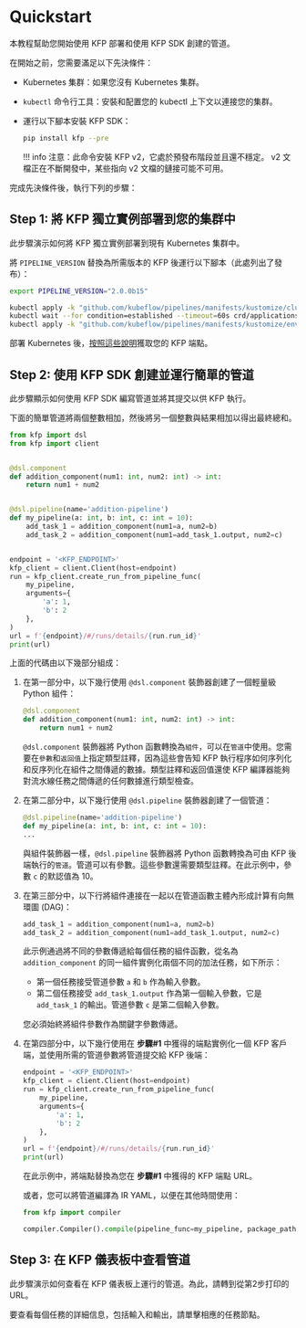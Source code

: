 # Quickstart

本教程幫助您開始使用 KFP 部署和使用 KFP SDK 創建的管道。

在開始之前，您需要滿足以下先決條件：

- Kubernetes 集群：如果您沒有 Kubernetes 集群。
- `kubectl` 命令行工具：安裝和配置您的 kubectl 上下文以連接您的集群。
- 運行以下腳本安裝 KFP SDK：

    ```bash
    pip install kfp --pre
    ```

    !!! info
        注意：此命令安裝 KFP v2，它處於預發布階段並且還不穩定。 v2 文檔正在不斷開發中，某些指向 v2 文檔的鏈接可能不可用。

完成先決條件後，執行下列的步驟：

## Step 1: 將 KFP 獨立實例部署到您的集群中

此步驟演示如何將 KFP 獨立實例部署到現有 Kubernetes 集群中。

將 `PIPELINE_VERSION` 替換為所需版本的 KFP 後運行以下腳本（此處列出了發布）：

```bash
export PIPELINE_VERSION="2.0.0b15"

kubectl apply -k "github.com/kubeflow/pipelines/manifests/kustomize/cluster-scoped-resources?ref=$PIPELINE_VERSION"
kubectl wait --for condition=established --timeout=60s crd/applications.app.k8s.io
kubectl apply -k "github.com/kubeflow/pipelines/manifests/kustomize/env/dev?ref=$PIPELINE_VERSION"
```

部署 Kubernetes 後，[按照這些說明](https://www.kubeflow.org/docs/components/pipelines/v2/installation/)獲取您的 KFP 端點。

## Step 2: 使用 KFP SDK 創建並運行簡單的管道

此步驟顯示如何使用 KFP SDK 編寫管道並將其提交以供 KFP 執行。

下面的簡單管道將兩個整數相加，然後將另一個整數與結果相加以得出最終總和。

```python
from kfp import dsl
from kfp import client


@dsl.component
def addition_component(num1: int, num2: int) -> int:
    return num1 + num2


@dsl.pipeline(name='addition-pipeline')
def my_pipeline(a: int, b: int, c: int = 10):
    add_task_1 = addition_component(num1=a, num2=b)
    add_task_2 = addition_component(num1=add_task_1.output, num2=c)


endpoint = '<KFP_ENDPOINT>'
kfp_client = client.Client(host=endpoint)
run = kfp_client.create_run_from_pipeline_func(
    my_pipeline,
    arguments={
        'a': 1,
        'b': 2
    },
)
url = f'{endpoint}/#/runs/details/{run.run_id}'
print(url)
```

上面的代碼由以下幾部分組成：

1. 在第一部分中，以下幾行使用 `@dsl.component` 裝飾器創建了一個輕量級 Python 組件：

    ```python
    @dsl.component
    def addition_component(num1: int, num2: int) -> int:
        return num1 + num2
    ```

    `@dsl.component` 裝飾器將 Python 函數轉換為`組件`，可以在`管道`中使用。您需要在`參數`和`返回值`上指定類型註釋，因為這些會告知 KFP 執行程序如何序列化和反序列化在組件之間傳遞的數據。類型註釋和返回值還使 KFP 編譯器能夠對流水線任務之間傳遞的任何數據進行類型檢查。

2. 在第二部分中，以下幾行使用 `@dsl.pipeline` 裝飾器創建了一個管道：

    ```python
    @dsl.pipeline(name='addition-pipeline')
    def my_pipeline(a: int, b: int, c: int = 10):
    ...

    ```

    與組件裝飾器一樣，`@dsl.pipeline` 裝飾器將 Python 函數轉換為可由 KFP 後端執行的`管道`。管道可以有參數。這些參數還需要類型註釋。在此示例中，參數 `c` 的默認值為 10。

3. 在第三部分中，以下行將組件連接在一起以在管道函數主體內形成計算有向無環圖 (DAG)：

    ```python
    add_task_1 = addition_component(num1=a, num2=b)
    add_task_2 = addition_component(num1=add_task_1.output, num2=c)
    ```

    此示例通過將不同的參數傳遞給每個任務的組件函數，從名為 `addition_component` 的同一組件實例化兩個不同的加法任務，如下所示：

    - 第一個任務接受管道參數 `a` 和 `b` 作為輸入參數。
    - 第二個任務接受 `add_task_1.output` 作為第一個輸入參數，它是 `add_task_1` 的輸出。管道參數 `c` 是第二個輸入參數。

    您必須始終將組件參數作為關鍵字參數傳遞。

4. 在第四部分中，以下幾行使用在 **步驟#1** 中獲得的端點實例化一個 KFP 客戶端，並使用所需的管道參數將管道提交給 KFP 後端：

    ```python
    endpoint = '<KFP_ENDPOINT>'
    kfp_client = client.Client(host=endpoint)
    run = kfp_client.create_run_from_pipeline_func(
        my_pipeline,
        arguments={
            'a': 1,
            'b': 2
        },
    )
    url = f'{endpoint}/#/runs/details/{run.run_id}'
    print(url)
    ```

    在此示例中，將端點替換為您在 **步驟#1** 中獲得的 KFP 端點 URL。

    或者，您可以將管道編譯為 IR YAML，以便在其他時間使用：

    ```python
    from kfp import compiler

    compiler.Compiler().compile(pipeline_func=my_pipeline, package_path='pipeline.yaml')
    ```

## Step 3: 在 KFP 儀表板中查看管道

此步驟演示如何查看在 KFP 儀表板上運行的管道。為此，請轉到從第2步打印的 URL。

要查看每個任務的詳細信息，包括輸入和輸出，請單擊相應的任務節點。